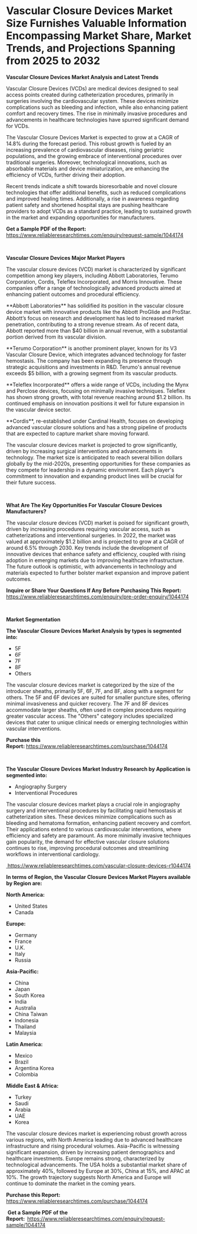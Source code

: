 <p><h1>Vascular Closure Devices Market Size Furnishes Valuable Information Encompassing Market Share, Market Trends, and Projections Spanning from 2025 to 2032</h1></p><p><strong>Vascular Closure Devices Market Analysis and Latest Trends</strong></p>
<p><p>Vascular Closure Devices (VCDs) are medical devices designed to seal access points created during catheterization procedures, primarily in surgeries involving the cardiovascular system. These devices minimize complications such as bleeding and infection, while also enhancing patient comfort and recovery times. The rise in minimally invasive procedures and advancements in healthcare technologies have spurred significant demand for VCDs.</p><p>The Vascular Closure Devices Market is expected to grow at a CAGR of 14.8% during the forecast period. This robust growth is fueled by an increasing prevalence of cardiovascular diseases, rising geriatric populations, and the growing embrace of interventional procedures over traditional surgeries. Moreover, technological innovations, such as absorbable materials and device miniaturization, are enhancing the efficiency of VCDs, further driving their adoption.</p><p>Recent trends indicate a shift towards bioresorbable and novel closure technologies that offer additional benefits, such as reduced complications and improved healing times. Additionally, a rise in awareness regarding patient safety and shortened hospital stays are pushing healthcare providers to adopt VCDs as a standard practice, leading to sustained growth in the market and expanding opportunities for manufacturers.</p></p>
<p><strong>Get a Sample PDF of the Report:&nbsp;</strong> <a href="https://www.reliableresearchtimes.com/enquiry/request-sample/1044174?utm_campaign=2957&utm_medium=2&utm_source=Github&utm_content=ia&utm_term=13042025&utm_id=vascular-closure-devices">https://www.reliableresearchtimes.com/enquiry/request-sample/1044174</a></p>
<p>&nbsp;</p>
<p><strong>Vascular Closure Devices Major Market Players</strong></p>
<p><p>The vascular closure devices (VCD) market is characterized by significant competition among key players, including Abbott Laboratories, Terumo Corporation, Cordis, Teleflex Incorporated, and Morris Innovative. These companies offer a range of technologically advanced products aimed at enhancing patient outcomes and procedural efficiency.</p><p>**Abbott Laboratories** has solidified its position in the vascular closure device market with innovative products like the Abbott ProGlide and ProStar. Abbott’s focus on research and development has led to increased market penetration, contributing to a strong revenue stream. As of recent data, Abbott reported more than $40 billion in annual revenue, with a substantial portion derived from its vascular division.</p><p>**Terumo Corporation** is another prominent player, known for its V3 Vascular Closure Device, which integrates advanced technology for faster hemostasis. The company has been expanding its presence through strategic acquisitions and investments in R&D. Terumo's annual revenue exceeds $5 billion, with a growing segment from its vascular products.</p><p>**Teleflex Incorporated** offers a wide range of VCDs, including the Mynx and Perclose devices, focusing on minimally invasive techniques. Teleflex has shown strong growth, with total revenue reaching around $1.2 billion. Its continued emphasis on innovation positions it well for future expansion in the vascular device sector.</p><p>**Cordis**, re-established under Cardinal Health, focuses on developing advanced vascular closure solutions and has a strong pipeline of products that are expected to capture market share moving forward. </p><p>The vascular closure devices market is projected to grow significantly, driven by increasing surgical interventions and advancements in technology. The market size is anticipated to reach several billion dollars globally by the mid-2020s, presenting opportunities for these companies as they compete for leadership in a dynamic environment. Each player's commitment to innovation and expanding product lines will be crucial for their future success.</p></p>
<p>&nbsp;</p>
<p><strong>What Are The Key Opportunities For Vascular Closure Devices Manufacturers?</strong></p>
<p><p>The vascular closure devices (VCD) market is poised for significant growth, driven by increasing procedures requiring vascular access, such as catheterizations and interventional surgeries. In 2022, the market was valued at approximately $1.2 billion and is projected to grow at a CAGR of around 6.5% through 2030. Key trends include the development of innovative devices that enhance safety and efficiency, coupled with rising adoption in emerging markets due to improving healthcare infrastructure. The future outlook is optimistic, with advancements in technology and materials expected to further bolster market expansion and improve patient outcomes.</p></p>
<p><strong>Inquire or Share Your Questions If Any Before Purchasing This Report:</strong> <a href="https://www.reliableresearchtimes.com/enquiry/pre-order-enquiry/1044174?utm_campaign=2957&utm_medium=2&utm_source=Github&utm_content=ia&utm_term=13042025&utm_id=vascular-closure-devices">https://www.reliableresearchtimes.com/enquiry/pre-order-enquiry/1044174</a></p>
<p>&nbsp;</p>
<p><strong>Market Segmentation</strong></p>
<p><strong>The Vascular Closure Devices Market Analysis by types is segmented into:</strong></p>
<p><ul><li>5F</li><li>6F</li><li>7F</li><li>8F</li><li>Others</li></ul></p>
<p><p>The vascular closure devices market is categorized by the size of the introducer sheaths, primarily 5F, 6F, 7F, and 8F, along with a segment for others. The 5F and 6F devices are suited for smaller puncture sites, offering minimal invasiveness and quicker recovery. The 7F and 8F devices accommodate larger sheaths, often used in complex procedures requiring greater vascular access. The "Others" category includes specialized devices that cater to unique clinical needs or emerging technologies within vascular interventions.</p></p>
<p><strong>Purchase this Report:&nbsp;</strong><a href="https://www.reliableresearchtimes.com/purchase/1044174?utm_campaign=2957&utm_medium=2&utm_source=Github&utm_content=ia&utm_term=13042025&utm_id=vascular-closure-devices">https://www.reliableresearchtimes.com/purchase/1044174</a></p>
<p>&nbsp;</p>
<p><strong>The Vascular Closure Devices Market Industry Research by Application is segmented into:</strong></p>
<p><ul><li>Angiography Surgery</li><li>Interventional Procedures</li></ul></p>
<p><p>The vascular closure devices market plays a crucial role in angiography surgery and interventional procedures by facilitating rapid hemostasis at catheterization sites. These devices minimize complications such as bleeding and hematoma formation, enhancing patient recovery and comfort. Their applications extend to various cardiovascular interventions, where efficiency and safety are paramount. As more minimally invasive techniques gain popularity, the demand for effective vascular closure solutions continues to rise, improving procedural outcomes and streamlining workflows in interventional cardiology.</p></p>
<p><a href="https://www.reliableresearchtimes.com/vascular-closure-devices-r1044174?utm_campaign=2957&utm_medium=2&utm_source=Github&utm_content=ia&utm_term=13042025&utm_id=vascular-closure-devices">&nbsp;https://www.reliableresearchtimes.com/vascular-closure-devices-r1044174</a></p>
<p><strong>In terms of Region, the Vascular Closure Devices Market Players available by Region are:</strong></p>
<p>
    <p> <strong> North America: </strong>
        <ul>
            <li>United States</li>
            <li>Canada</li>
        </ul>
        </p> 
    <p> <strong> Europe: </strong>
        <ul>
            <li>Germany</li>
            <li>France</li>
            <li>U.K.</li>
            <li>Italy</li>
            <li>Russia</li>
        </ul>
        </p> 
    <p> <strong> Asia-Pacific: </strong>
        <ul>
            <li>China</li>
            <li>Japan</li>
            <li>South Korea</li>
            <li>India</li>
            <li>Australia</li>
            <li>China Taiwan</li>
            <li>Indonesia</li>
            <li>Thailand</li>
            <li>Malaysia</li>
        </ul>
        </p> 
    <p> <strong> Latin America: </strong>
        <ul>
            <li>Mexico</li>
            <li>Brazil</li>
            <li>Argentina Korea</li>
            <li>Colombia</li>
        </ul>
        </p> 
    <p> <strong> Middle East & Africa: </strong>
        <ul>
            <li>Turkey</li>
            <li>Saudi</li>
            <li>Arabia</li>
            <li>UAE</li>
            <li>Korea</li>
        </ul>
    </p>
    </p>
<p><p>The vascular closure devices market is experiencing robust growth across various regions, with North America leading due to advanced healthcare infrastructure and rising procedural volumes. Asia-Pacific is witnessing significant expansion, driven by increasing patient demographics and healthcare investments. Europe remains strong, characterized by technological advancements. The USA holds a substantial market share of approximately 40%, followed by Europe at 30%, China at 15%, and APAC at 10%. The growth trajectory suggests North America and Europe will continue to dominate the market in the coming years.</p></p>
<p><strong>Purchase this Report: </strong><a href="https://www.reliableresearchtimes.com/purchase/1044174?utm_campaign=2957&utm_medium=2&utm_source=Github&utm_content=ia&utm_term=13042025&utm_id=vascular-closure-devices">https://www.reliableresearchtimes.com/purchase/1044174</a></p>
<p>&nbsp;<strong>Get a Sample PDF of the Report:&nbsp;&nbsp;</strong><a href="https://www.reliableresearchtimes.com/enquiry/request-sample/1044174?utm_campaign=2957&utm_medium=2&utm_source=Github&utm_content=ia&utm_term=13042025&utm_id=vascular-closure-devices">https://www.reliableresearchtimes.com/enquiry/request-sample/1044174</a></p>
<p><strong></strong></p>
<p><p></p><p></p><p></p></p>